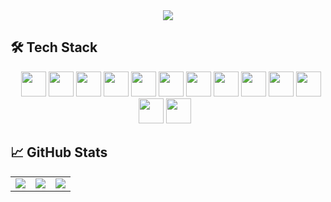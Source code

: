 <div align="center">
  <img src="https://capsule-render.vercel.app/api?type=blur&height=300&color=gradient&text=Hi,%20There🖐️&section=header&reversal=false&textBg=false" />
</div>

###
<!--
<div align="center">
  <img src="https://img.shields.io/static/v1?message=LinkedIn&logo=linkedin&label=&color=0077B5&logoColor=white&labelColor=&style=for-the-badge" height="25" alt="linkedin logo"  />
  <img src="https://img.shields.io/static/v1?message=Youtube&logo=youtube&label=&color=FF0000&logoColor=white&labelColor=&style=for-the-badge" height="25" alt="youtube logo"  />
  <img src="https://img.shields.io/static/v1?message=Twitter&logo=twitter&label=&color=1DA1F2&logoColor=white&labelColor=&style=for-the-badge" height="25" alt="twitter logo"  />
</div>
-->

## 🛠️ Tech Stack
<div align="center">
  <span style="margin: 0 10px;">
    <img src="https://cdn.jsdelivr.net/gh/devicons/devicon/icons/python/python-original.svg" width="40" height="40"/>
    <img src="https://cdn.jsdelivr.net/gh/devicons/devicon/icons/django/django-plain.svg" width="40" height="40"/>
    <img src="https://cdn.jsdelivr.net/gh/devicons/devicon@latest/icons/djangorest/djangorest-plain-wordmark.svg" width="40" height="40"/>
    <img src="https://cdn.jsdelivr.net/gh/devicons/devicon/icons/react/react-original.svg" width="40" height="40"/>
    <img src="https://cdn.jsdelivr.net/gh/devicons/devicon@latest/icons/vitejs/vitejs-original.svg" width="40" height="40"/>
    <img src="https://cdn.jsdelivr.net/gh/devicons/devicon@latest/icons/bootstrap/bootstrap-original.svg" width="40" height="40"/>
    <img src="https://cdn.jsdelivr.net/gh/devicons/devicon@latest/icons/nodejs/nodejs-original.svg" width="40" height="40"/>
    <img src="https://cdn.jsdelivr.net/gh/devicons/devicon@latest/icons/mysql/mysql-original-wordmark.svg" width="40" height="40"/>
    <img src="https://cdn.jsdelivr.net/gh/devicons/devicon@latest/icons/postgresql/postgresql-original.svg" width="40" height="40"/>
   <!-- <img src="https://cdn.jsdelivr.net/gh/devicons/devicon@latest/icons/redis/redis-original.svg" width="40" height="40"/> -->
    <img src="https://cdn.jsdelivr.net/gh/devicons/devicon@latest/icons/numpy/numpy-original.svg" width="40" height="40"/>
    <img src="https://cdn.jsdelivr.net/gh/devicons/devicon@latest/icons/pandas/pandas-original.svg" width="40" height="40"/>
    <img src="https://cdn.jsdelivr.net/gh/devicons/devicon@latest/icons/amazonwebservices/amazonwebservices-original-wordmark.svg" width="40" height="40"/>
    <img src="https://cdn.jsdelivr.net/gh/devicons/devicon@latest/icons/docker/docker-original.svg" width="40" height="40"/>
  </span>
</div>

## 📈 GitHub Stats

<div align="center">
  <table>
    <tr>
      <td>
        <img src="http://mazassumnida.wtf/api/generate_badge?boj=popopasd" />
      </td>
      <td>
        <img src="https://github-readme-stats.vercel.app/api?username=9hakboiii&theme=dark&hide_border=true&include_all_commits=true&count_private=true" />
      </td>
      <td>
        <img src="https://github-readme-stats.vercel.app/api/top-langs/?username=9hakboiii&theme=dark&hide_border=true&layout=compact"/>
      </td>
    </tr>
  </table>
</div>


